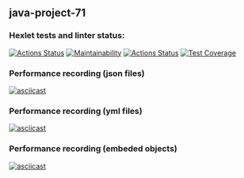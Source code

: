 ## java-project-71
### Hexlet tests and linter status:
[![Actions Status](https://github.com/biscof/java-project-71/workflows/hexlet-check/badge.svg)](https://github.com/biscof/java-project-71/actions)
[![Maintainability](https://api.codeclimate.com/v1/badges/454eb0f9b8262c0f42ce/maintainability)](https://codeclimate.com/github/biscof/java-project-71/maintainability)
[![Actions Status](https://github.com/biscof/java-project-71/workflows/build-and-test/badge.svg)](https://github.com/biscof/java-project-71/actions)
[![Test Coverage](https://api.codeclimate.com/v1/badges/454eb0f9b8262c0f42ce/test_coverage)](https://codeclimate.com/github/biscof/java-project-71/test_coverage)
### Performance recording (json files)
[![asciicast](https://asciinema.org/a/CdibHBoblDqzJjsR2TkeUDrTO.svg)](https://asciinema.org/a/CdibHBoblDqzJjsR2TkeUDrTO)
### Performance recording (yml files)
[![asciicast](https://asciinema.org/a/wsEql2jJzpiUqhWur8KqSeh7g.svg)](https://asciinema.org/a/wsEql2jJzpiUqhWur8KqSeh7g)
### Performance recording (embeded objects)
[![asciicast](https://asciinema.org/a/9seyreWnbqEGE2X65MS9ZfWhR.svg)](https://asciinema.org/a/9seyreWnbqEGE2X65MS9ZfWhR)
